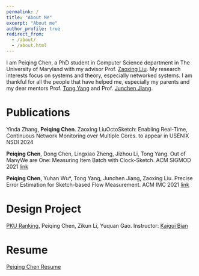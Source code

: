 ```yaml
---
permalink: /
title: "About Me"
excerpt: "About me"
author_profile: true
redirect_from: 
  - /about/
  - /about.html
---
```


I am Peiqing Chen, a PhD student in Computer Science department in The University of Maryland with my advisor Prof. [Zaoxing Liu](https://zaoxing.github.io/). My research interests focus on systems and theory, especially networked systems. I am thankful for all the people that have helped me, especially my parents and my dear mentors Prof. [Tong Yang](http://net.pku.edu.cn/~yangtong/) and Prof. [Junchen Jiang](https://people.cs.uchicago.edu/~junchenj/).

# Publications
Yinda Zhang, **Peiqing Chen**. Zaoxing LiuOctoSketch: Enabling Real-Time, Continuous Network Monitoring over Multiple Cores. to appear in USENIX NSDI 2024 

**Peiqing Chen**, Dong Chen, Lingxiao Zheng, Jizhou Li, Tong Yang. Out of ManyWe are One: Measuring Item Batch with Clock-Sketch. ACM SIGMOD 2021 [link](https://github.com/KaiserV2/KaiserV2.github.io/blob/master/files/SIGMOD21.pdf)

**Peiqing Chen**, Yuhan Wu*, Tong Yang, Junchen Jiang, Zaoxing Liu. Precise Error Estimation for Sketch-based Flow Measurement. ACM IMC 2021 [link](https://github.com/KaiserV2/KaiserV2.github.io/blob/master/files/IMC21.pdf)

# Design Project
[PKU Ranking](http://pkuranking.com/), Peiqing Chen, Zikun Li, Yuquan Gao. Instructor: [Kaigui Bian](http://net.pku.edu.cn/~bkg/)

# Resume
[Peiqing Chen Resume](https://github.com/KaiserV2/KaiserV2.github.io/blob/master/files/CV_Peiqing_Chen.pdf)


